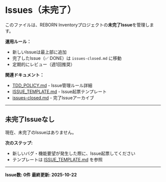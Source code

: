 # Issues（未完了）

このファイルは、REBORN Inventoryプロジェクトの**未完了Issue**を管理します。

**運用ルール：**
- 新しいIssueは最上部に追加
- 完了したIssue（✅ DONE）は `issues-closed.md` に移動
- 定期的にレビュー（週1回推奨）

**関連ドキュメント：**
- [TDD_POLICY.md](./TDD_POLICY.md) - Issue管理ルール詳細
- [ISSUE_TEMPLATE.md](./ISSUE_TEMPLATE.md) - Issue起票テンプレート
- [issues-closed.md](./issues-closed.md) - 完了Issueアーカイブ

---

## 未完了Issueなし

現在、未完了のIssueはありません。

**次のステップ:**
- 新しいバグ・機能要望が発生した際に、Issue起票してください
- テンプレートは [ISSUE_TEMPLATE.md](./ISSUE_TEMPLATE.md) を参照

---

**Issue数: 0件**
**最終更新: 2025-10-22**

